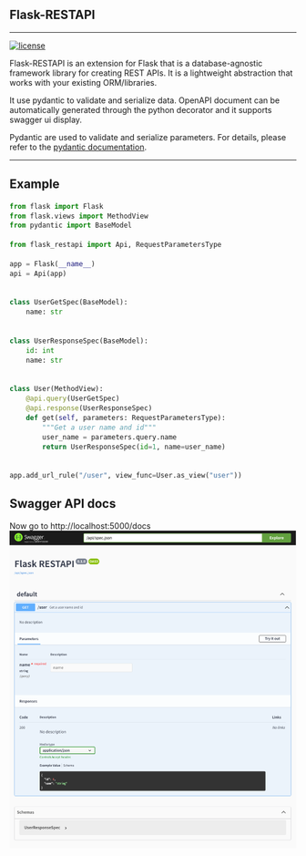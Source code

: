## Flask-RESTAPI
---

[![license](https://img.shields.io/github/license/jonarsli/flask-restapi.svg)](https://github.com/jonarsli/flask-restapi/blob/master/LICENSE)

Flask-RESTAPI is an extension for Flask that is a database-agnostic framework library for creating REST APIs. It is a lightweight abstraction that works with your existing ORM/libraries.

It use pydantic to validate and serialize data. OpenAPI document can be automatically generated through the python decorator and it supports swagger ui display.

Pydantic are used to validate and serialize parameters. For details, please refer to the [pydantic documentation](https://pydantic-docs.helpmanual.io/).

---

## Example
```python
from flask import Flask
from flask.views import MethodView
from pydantic import BaseModel

from flask_restapi import Api, RequestParametersType

app = Flask(__name__)
api = Api(app)


class UserGetSpec(BaseModel):
    name: str


class UserResponseSpec(BaseModel):
    id: int
    name: str


class User(MethodView):
    @api.query(UserGetSpec)
    @api.response(UserResponseSpec)
    def get(self, parameters: RequestParametersType):
        """Get a user name and id"""
        user_name = parameters.query.name
        return UserResponseSpec(id=1, name=user_name)


app.add_url_rule("/user", view_func=User.as_view("user"))

```

## Swagger API docs
Now go to http://localhost:5000/docs
![](docs/images/example.png)
